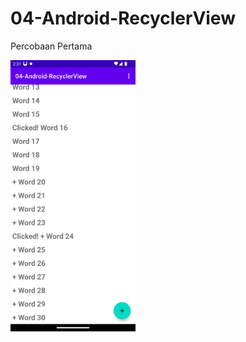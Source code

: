# 04-Android-RecyclerView

Percobaan Pertama

<img src="images/ss1.png" alt="ss 1" style="width:200px;"/>